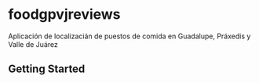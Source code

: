 # foodgpvjreviews

Aplicación de localizacián de puestos de comida en Guadalupe, Práxedis y Valle de Juárez

## Getting Started
